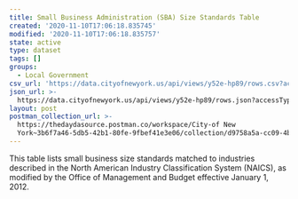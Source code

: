 ```yaml
---
title: Small Business Administration (SBA) Size Standards Table
created: '2020-11-10T17:06:18.835745'
modified: '2020-11-10T17:06:18.835757'
state: active
type: dataset
tags: []
groups:
  - Local Government
csv_url: 'https://data.cityofnewyork.us/api/views/y52e-hp89/rows.csv?accessType=DOWNLOAD'
json_url: >-
  https://data.cityofnewyork.us/api/views/y52e-hp89/rows.json?accessType=DOWNLOAD
layout: post
postman_collection_url: >-
  https://thedaydasource.postman.co/workspace/City-of New
  York~3b6f7a46-5db5-42b1-80fe-9fbef41e3e06/collection/d9758a5a-cc09-4b2f-adb7-87356425952f
---
```

This table lists small business size standards matched to industries described in the North American Industry Classification System (NAICS), as modified by the Office of Management and Budget effective January 1, 2012.
